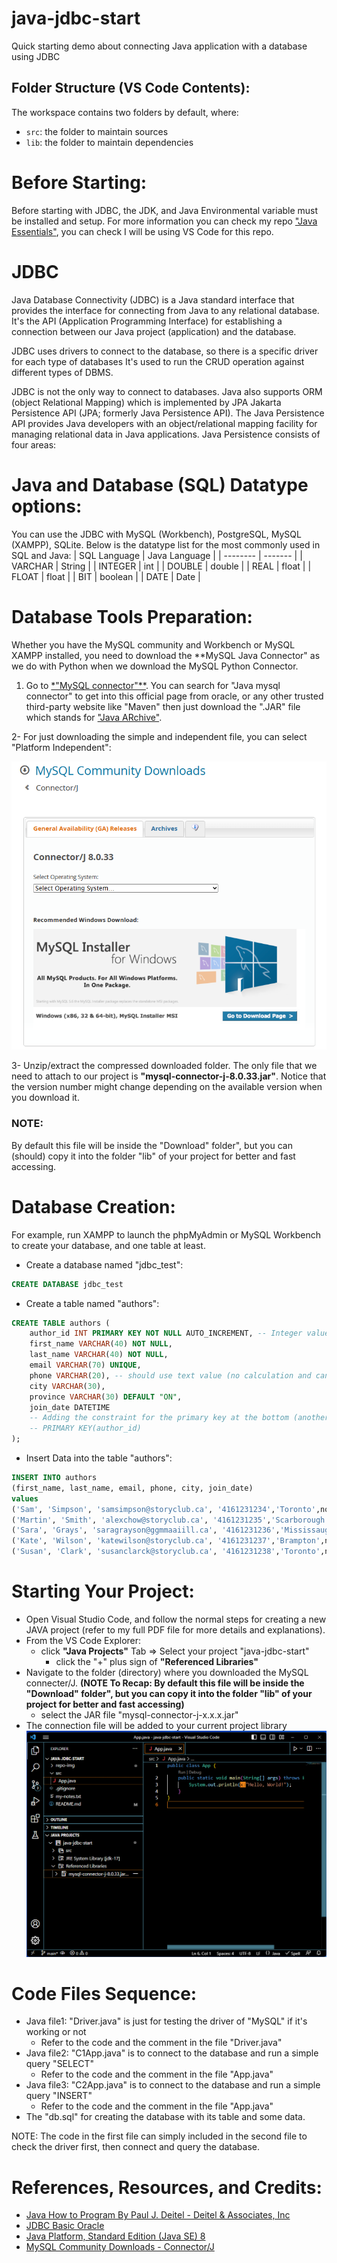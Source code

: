 # java-jdbc-start
Quick starting demo about connecting Java application with a database using JDBC 

## Folder Structure (VS Code Contents):
The workspace contains two folders by default, where:
- `src`: the folder to maintain sources
- `lib`: the folder to maintain dependencies


# Before Starting:
Before starting with JDBC, the JDK, and Java Environmental variable must be installed and setup. For more information you can check my repo ["Java Essentials"](https://github.com/anmarjarjees/java-essentials), you can check I will be using VS Code for this repo. 


# JDBC
Java Database Connectivity (JDBC) is a Java standard interface that provides the interface for connecting from Java to any relational database. It's the API (Application Programming Interface) for establishing a connection between our Java project (application) and the database. 

JDBC uses drivers to connect to the database, so there is a specific driver for each type of databases
It's used to run the CRUD operation against different types of DBMS.

JDBC is not the only way to connect to databases. Java also supports ORM (object Relational Mapping) which is implemented by JPA Jakarta Persistence API (JPA; formerly Java Persistence API). The Java Persistence API provides Java developers with an object/relational mapping facility for managing relational data in Java applications. Java Persistence consists of four areas:


# Java and Database (SQL) Datatype options:
You can use the JDBC with MySQL (Workbench), PostgreSQL, MySQL (XAMPP), SQLite.
Below is the datatype list for the most commonly used in SQL and Java:
| SQL Language | Java Language |
| -------- | ------- |
| VARCHAR | String |
| INTEGER | int |
| DOUBLE | double |
| REAL | float |
| FLOAT | float |
| BIT | boolean |
| DATE | Date |


# Database Tools Preparation:
Whether you have the MySQL community and Workbench or MySQL XAMPP installed, you need to download the **MySQL Java Connector" as we do with Python when we download the MySQL Python Connector.

1. Go to [*"MySQL connector"**](https://dev.mysql.com/downloads/connector/j/). You can search for "Java mysql connector" to get into this official page from oracle, or any other trusted third-party website like "Maven" then just download the ".JAR" file which stands for ["Java ARchive"](https://docs.oracle.com/javase/8/docs/technotes/guides/jar/jarGuide.html).

2- For just downloading the simple and independent file, you can select "Platform Independent":

![MySQL Java Connector](/repo-img/mysql-connector.png)

3- Unzip/extract the compressed downloaded folder. The only file that we need to attach to our project is **"mysql-connector-j-8.0.33.jar"**. Notice that the version number might change depending on the available version when you download it. 

### NOTE:
By default this file will be inside the "Download" folder", but you can (should) copy it into the folder "lib" of your project for better and fast accessing.


# Database Creation:
For example, run XAMPP to launch the phpMyAdmin or MySQL Workbench to create your database, and one table at least.

- Create a database named "jdbc_test":
```sql
CREATE DATABASE jdbc_test
```

- Create a table named "authors":
```sql
CREATE TABLE authors (
	author_id INT PRIMARY KEY NOT NULL AUTO_INCREMENT, -- Integer value with auto-increment 
    first_name VARCHAR(40) NOT NULL,
    last_name VARCHAR(40) NOT NULL,
    email VARCHAR(70) UNIQUE,    
    phone VARCHAR(20), -- should use text value (no calculation and can have 0 at the left)
    city VARCHAR(30),  
    province VARCHAR(30) DEFAULT "ON",
    join_date DATETIME
    -- Adding the constraint for the primary key at the bottom (another way):
    -- PRIMARY KEY(author_id) 
);
```

- Insert Data into the table "authors":
```sql
INSERT INTO authors 
(first_name, last_name, email, phone, city, join_date) 
values 
('Sam', 'Simpson', 'samsimpson@storyclub.ca', '4161231234','Toronto',now()),
('Martin', 'Smith', 'alexchow@storyclub.ca', '4161231235','Scarborough',now()),
('Sara', 'Grays', 'saragrayson@ggmmaaiill.ca', '4161231236','Mississauga',now()),
('Kate', 'Wilson', 'katewilson@storyclub.ca', '4161231237','Brampton',now()),
('Susan', 'Clark', 'susanclarck@storyclub.ca', '4161231238','Toronto',now());
```


# Starting Your Project:
- Open Visual Studio Code, and follow the normal steps for creating a new JAVA project (refer to my full PDF file for more details and explanations).
- From the VS Code Explorer:
    - click **"Java Projects"** Tab => Select your project "java-jdbc-start"
        - click the "+" plus sign of **"Referenced Libraries"**
- Navigate to the folder (directory) where you downloaded the MySQL connecter/J. **(NOTE To Recap: By default this file will be inside the "Download" folder", but you can copy it into the folder "lib" of your project for better and fast accessing)**
    - select the JAR file "mysql-connector-j-x.x.x.jar"
- The connection file will be added to your current project library
![vscode-explorer](/repo-img/vscode-explorer.png)


# Code Files Sequence:
- Java file1: "Driver.java" is just for testing the driver of "MySQL" if it's working or not
    - Refer to the code and the comment in the file "Driver.java"
- Java file2: "C1App.java" is to connect to the database and run a simple query "SELECT"
    - Refer to the code and the comment in the file "App.java"
- Java file3: "C2App.java" is to connect to the database and run a simple query "INSERT"
    - Refer to the code and the comment in the file "App.java"
- The "db.sql" for creating the database with its table and some data.

NOTE: The code in the first file can simply included in the second file to check the driver first, then connect and query the database.


# References, Resources, and Credits:
- [Java How to Program By Paul J. Deitel - Deitel & Associates, Inc](https://deitel.com/about/)
- [JDBC Basic Oracle](https://docs.oracle.com/javase/tutorial/jdbc/basics/index.html)
- [Java Platform, Standard Edition (Java SE) 8](https://docs.oracle.com/javase/8/)
- [MySQL Community Downloads - Connector/J](https://dev.mysql.com/downloads/connector/j/)
